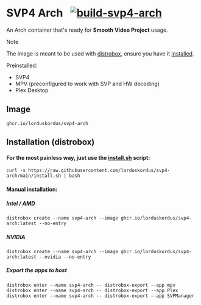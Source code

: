 # SVP4 Arch &nbsp; [![build-svp4-arch](https://github.com/lorduskordus/svp4-arch/actions/workflows/build.yml/badge.svg)](https://github.com/lorduskordus/svp4-arch/actions/workflows/build.yml)

An Arch container that's ready for **Smooth Video Project** usage.

> [!NOTE]
> The image is meant to be used with [distrobox](https://github.com/89luca89/distrobox), ensure you have it [installed](https://github.com/89luca89/distrobox?tab=readme-ov-file#installation).

Preinstalled:

* SVP4
* MPV (preconfigured to work with SVP and HW decoding)
* Plex Desktop

## Image

```
ghcr.io/lorduskordus/svp4-arch
```

## Installation (distrobox)

#### For the most painless way, just use the [install.sh](https://github.com/lorduskordus/svp4-arch/blob/main/install.sh) script:


```
curl -s https://raw.githubusercontent.com/lorduskordus/svp4-arch/main/install.sh | bash
```

#### Manual installation:

##### Intel / AMD
```
distrobox create --name svp4-arch --image ghcr.io/lorduskordus/svp4-arch:latest --no-entry
```

##### NVIDIA
```
distrobox create --name svp4-arch --image ghcr.io/lorduskordus/svp4-arch:latest --nvidia --no-entry
```

##### Export the apps to host
```
distrobox enter --name svp4-arch -- distrobox-export --app mpv
distrobox enter --name svp4-arch -- distrobox-export --app Plex
distrobox enter --name svp4-arch -- distrobox-export --app SVPManager
```
